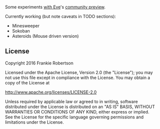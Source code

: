 Some experiments [with Eve](http://witheve.com/)'s [community
preview](http://incidentalcomplexity.com/2016/08/03/july/).

Currently working (but note caveats in TODO sections):
 * Minesweeper
 * Sokoban
 * Asteroids (Mouse driven version)

## License

Copyright 2016 Frankie Robertson

Licensed under the Apache License, Version 2.0 (the "License");
you may not use this file except in compliance with the License.
You may obtain a copy of the License at

   http://www.apache.org/licenses/LICENSE-2.0

Unless required by applicable law or agreed to in writing, software
distributed under the License is distributed on an "AS IS" BASIS,
WITHOUT WARRANTIES OR CONDITIONS OF ANY KIND, either express or implied.
See the License for the specific language governing permissions and
limitations under the License.
